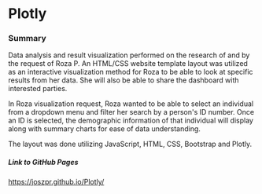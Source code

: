 # Plotly

### Summary ### 
Data analysis and result visualization performed on the research of and by the request of Roza P. An HTML/CSS website template layout was utilized as an interactive visualization method for Roza to be able to look at specific results from her data. She will also be able to share the dashboard with interested parties. 

In Roza visualization request, Roza  wanted to be able to select an individual from a dropdown menu and filter her search by a person's ID number. Once an ID is selected, the demographic information of that individual will display along with summary charts for ease of data understanding. 

The layout was done utilizing JavaScript, HTML, CSS, Bootstrap and Plotly.

##### Link to GitHub Pages #####
https://joszpr.github.io/Plotly/
